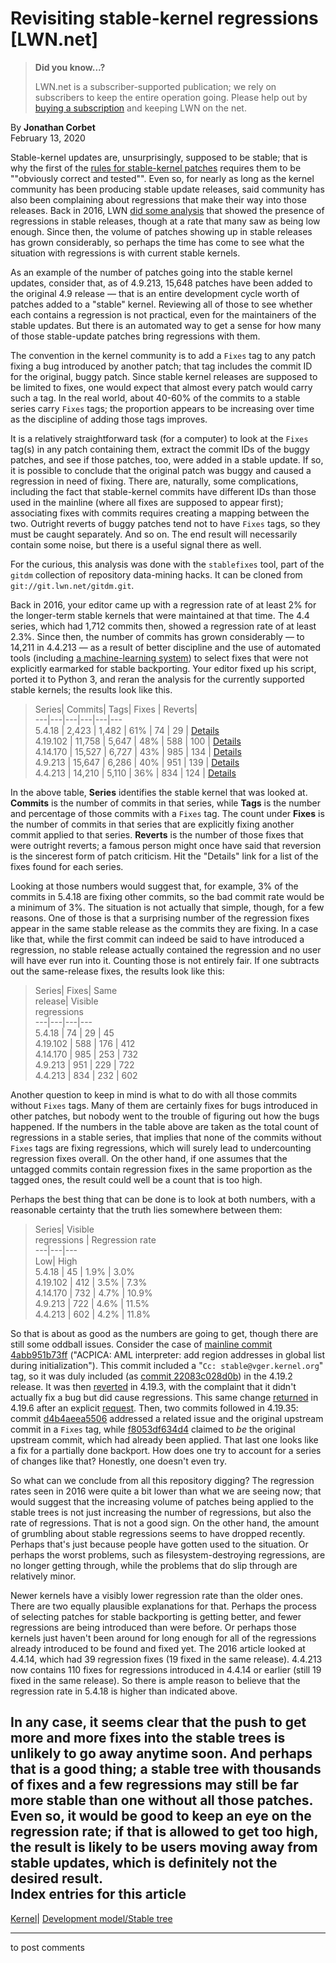# Revisiting stable-kernel regressions [LWN.net]

> **Did you know...?**
> 
> LWN.net is a subscriber-supported publication; we rely on subscribers to keep the entire operation going. Please help out by [buying a subscription](/Promo/nst-nag4/subscribe) and keeping LWN on the net. 

By **Jonathan Corbet**  
February 13, 2020 

Stable-kernel updates are, unsurprisingly, supposed to be stable; that is why the first of the [rules for stable-kernel patches](https://www.kernel.org/doc/html/latest/process/stable-kernel-rules.html) requires them to be ""obviously correct and tested"". Even so, for nearly as long as the kernel community has been producing stable update releases, said community has also been complaining about regressions that make their way into those releases. Back in 2016, LWN [did some analysis](/Articles/692866/) that showed the presence of regressions in stable releases, though at a rate that many saw as being low enough. Since then, the volume of patches showing up in stable releases has grown considerably, so perhaps the time has come to see what the situation with regressions is with current stable kernels. 

As an example of the number of patches going into the stable kernel updates, consider that, as of 4.9.213, 15,648 patches have been added to the original 4.9 release — that is an entire development cycle worth of patches added to a "stable" kernel. Reviewing all of those to see whether each contains a regression is not practical, even for the maintainers of the stable updates. But there is an automated way to get a sense for how many of those stable-update patches bring regressions with them. 

The convention in the kernel community is to add a `Fixes` tag to any patch fixing a bug introduced by another patch; that tag includes the commit ID for the original, buggy patch. Since stable kernel releases are supposed to be limited to fixes, one would expect that almost every patch would carry such a tag. In the real world, about 40-60% of the commits to a stable series carry `Fixes` tags; the proportion appears to be increasing over time as the discipline of adding those tags improves. 

It is a relatively straightforward task (for a computer) to look at the `Fixes` tag(s) in any patch containing them, extract the commit IDs of the buggy patches, and see if those patches, too, were added in a stable update. If so, it is possible to conclude that the original patch was buggy and caused a regression in need of fixing. There are, naturally, some complications, including the fact that stable-kernel commits have different IDs than those used in the mainline (where all fixes are supposed to appear first); associating fixes with commits requires creating a mapping between the two. Outright reverts of buggy patches tend not to have `Fixes` tags, so they must be caught separately. And so on. The end result will necessarily contain some noise, but there is a useful signal there as well. 

For the curious, this analysis was done with the `stablefixes` tool, part of the `gitdm` collection of repository data-mining hacks. It can be cloned from `git://git.lwn.net/gitdm.git`. 

Back in 2016, your editor came up with a regression rate of at least 2% for the longer-term stable kernels that were maintained at that time. The 4.4 series, which had 1,712 commits then, showed a regression rate of at least 2.3%. Since then, the number of commits has grown considerably — to 14,211 in 4.4.213 — as a result of better discipline and the use of automated tools (including [a machine-learning system](/Articles/764647/)) to select fixes that were not explicitly earmarked for stable backporting. Your editor fixed up his script, ported it to Python 3, and reran the analysis for the currently supported stable kernels; the results look like this. 

> Series| Commits| Tags| Fixes | Reverts|   
> ---|---|---|---|---|---  
> 5.4.18 | 2,423 | 1,482 | 61% | 74 | 29 | [Details](/Articles/812232/)  
> 4.19.102 | 11,758 | 5,647 | 48% | 588 | 100 | [Details](/Articles/812233/)  
> 4.14.170 | 15,527 | 6,727 | 43% | 985 | 134 | [Details](/Articles/812234/)  
> 4.9.213 | 15,647 | 6,286 | 40% | 951 | 139 | [Details](/Articles/812235/)  
> 4.4.213 | 14,210 | 5,110 | 36% | 834 | 124 | [Details](/Articles/812236/)  
  
In the above table, **Series** identifies the stable kernel that was looked at. **Commits** is the number of commits in that series, while **Tags** is the number and percentage of those commits with a `Fixes` tag. The count under **Fixes** is the number of commits in that series that are explicitly fixing another commit applied to that series. **Reverts** is the number of those fixes that were outright reverts; a famous person might once have said that reversion is the sincerest form of patch criticism. Hit the "Details" link for a list of the fixes found for each series. 

Looking at those numbers would suggest that, for example, 3% of the commits in 5.4.18 are fixing other commits, so the bad commit rate would be a minimum of 3%. The situation is not actually that simple, though, for a few reasons. One of those is that a surprising number of the regression fixes appear in the same stable release as the commits they are fixing. In a case like that, while the first commit can indeed be said to have introduced a regression, no stable release actually contained the regression and no user will have ever run into it. Counting those is not entirely fair. If one subtracts out the same-release fixes, the results look like this: 

> Series| Fixes| Same  
> release| Visible  
> regressions  
> ---|---|---|---  
> 5.4.18 | 74 | 29 | 45  
> 4.19.102 | 588 | 176 | 412  
> 4.14.170 | 985 | 253 | 732  
> 4.9.213 | 951 | 229 | 722  
> 4.4.213 | 834 | 232 | 602  
  
Another question to keep in mind is what to do with all those commits without `Fixes` tags. Many of them are certainly fixes for bugs introduced in other patches, but nobody went to the trouble of figuring out how the bugs happened. If the numbers in the table above are taken as the total count of regressions in a stable series, that implies that none of the commits without `Fixes` tags are fixing regressions, which will surely lead to undercounting regression fixes overall. On the other hand, if one assumes that the untagged commits contain regression fixes in the same proportion as the tagged ones, the result could well be a count that is too high. 

Perhaps the best thing that can be done is to look at both numbers, with a reasonable certainty that the truth lies somewhere between them: 

> Series| Visible  
> regressions | Regression rate  
> ---|---|---  
> Low| High  
> 5.4.18 | 45 | 1.9% | 3.0%  
> 4.19.102 | 412 | 3.5% | 7.3%  
> 4.14.170 | 732 | 4.7% | 10.9%  
> 4.9.213 | 722 | 4.6% | 11.5%  
> 4.4.213 | 602 | 4.2% | 11.8%  
  
So that is about as good as the numbers are going to get, though there are still some oddball issues. Consider the case of [mainline commit 4abb951b73ff](https://git.kernel.org/linus/4abb951b73ff) ("ACPICA: AML interpreter: add region addresses in global list during initialization"). This commit included a "`Cc: stable@vger.kernel.org`" tag, so it was duly included (as [commit 22083c028d0b](https://git.kernel.org/pub/scm/linux/kernel/git/stable/linux.git/commit?id=22083c028d0b3ee419232d25ce90367e5b25df8f)) in the 4.19.2 release. It was then [reverted](https://git.kernel.org/pub/scm/linux/kernel/git/stable/linux.git/commit?id=8ef305fbc50d93cc7e2f594abcf9546f3afbd435) in 4.19.3, with the complaint that it didn't actually fix a bug but did cause regressions. This same change [returned](https://git.kernel.org/pub/scm/linux/kernel/git/stable/linux.git/commit?id=87403e35bc56) in 4.19.6 after an explicit [request](/ml/linux-kernel/20181214174220.GA30170%40kroah.com/). Then, two commits followed in 4.19.35: commit [d4b4aeea5506](https://git.kernel.org/pub/scm/linux/kernel/git/stable/linux.git/commit?id=d4b4aeea5506) addressed a related issue and the original upstream commit in a `Fixes` tag, while [f8053df634d4](https://git.kernel.org/pub/scm/linux/kernel/git/stable/linux.git/commit?id=f8053df634d4) claimed to _be_ the original upstream commit, which had already been applied. That last one looks like a fix for a partially done backport. How does one try to account for a series of changes like that? Honestly, one doesn't even try. 

So what can we conclude from all this repository digging? The regression rates seen in 2016 were quite a bit lower than what we are seeing now; that would suggest that the increasing volume of patches being applied to the stable trees is not just increasing the number of regressions, but also the rate of regressions. That is not a good sign. On the other hand, the amount of grumbling about stable regressions seems to have dropped recently. Perhaps that's just because people have gotten used to the situation. Or perhaps the worst problems, such as filesystem-destroying regressions, are no longer getting through, while the problems that do slip through are relatively minor. 

Newer kernels have a visibly lower regression rate than the older ones. There are two equally plausible explanations for that. Perhaps the process of selecting patches for stable backporting is getting better, and fewer regressions are being introduced than were before. Or perhaps those kernels just haven't been around for long enough for all of the regressions already introduced to be found and fixed yet. The 2016 article looked at 4.4.14, which had 39 regression fixes (19 fixed in the same release). 4.4.213 now contains 110 fixes for regressions introduced in 4.4.14 or earlier (still 19 fixed in the same release). So there is ample reason to believe that the regression rate in 5.4.18 is higher than indicated above. 

In any case, it seems clear that the push to get more and more fixes into the stable trees is unlikely to go away anytime soon. And perhaps that is a good thing; a stable tree with thousands of fixes and a few regressions may still be far more stable than one without all those patches. Even so, it would be good to keep an eye on the regression rate; if that is allowed to get too high, the result is likely to be users moving away from stable updates, which is definitely not the desired result.  
Index entries for this article  
---  
[Kernel](/Kernel/Index)| [Development model/Stable tree](/Kernel/Index#Development_model-Stable_tree)  
  


* * *

to post comments 

